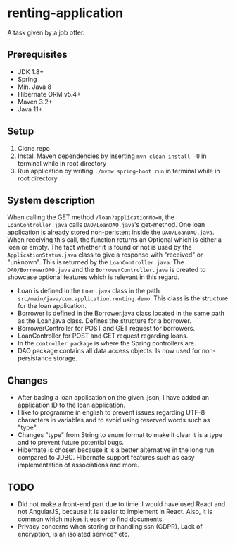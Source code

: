 # renting-application
A task given by a job offer.

## Prerequisites

- JDK 1.8+
- Spring
- Min. Java 8
- Hibernate ORM v5.4+
- Maven 3.2+
- Java 11+

## Setup
1. Clone repo
2. Install Maven dependencies by inserting `mvn clean install -U` in terminal while in root directory
3. Run application by writing `./mvnw spring-boot:run` in terminal while in root directory


## System description
When calling the GET method `/loan?applicationNo=0`, the `LoanController.java` calls `DAO/LoanDAO.java`'s get-method. One loan application is already stored non-peristent inside the `DAO/LoanDAO.java`.
When receiving this call, the function returns an Optional<Loan> which is either a loan or empty. The fact whether it is found or not is used by the `ApplicationStatus.java` class to give a response with "received" or "unknown".
This is returned by the `LoanController.java`. The `DAO/BorrowerDAO.java` and the `BorrowerController.java` is created to showcase optional features which is relevant in this regard.
  
- Loan is defined in the `Loan.java` class in the path `src/main/java/com.application.renting.demo`. This class is the structure for the loan application.
- Borrower is defined in the Borrower.java class located in the same path as the Loan.java class. Defines the structure for a borrower.
- BorrowerController for POST and GET request for borrowers.
- LoanController for POST and GET request regarding loans.
- In the `controller package` is where the Spring controllers are.
- DAO package contains all data access objects. Is now used for non-persistance storage.

## Changes
- After basing a loan application on the given .json, I have added an application ID to the loan application.
- I like to programme in english to prevent issues regarding UTF-8 characters in variables and to avoid using reserved words such as "type".
- Changes "type" from String to enum format to make it clear it is a type and to prevent future potential bugs.
- Hibernate is chosen because it is a better alternative in the long run compared to JDBC. Hibernate support features such as easy implementation of associations and more.

## TODO
- Did not make a front-end part due to time. I would have used React and not AngularJS, because it is easier to implement in React. Also, it is common which makes it easier to find documents.
- Privacy concerns when storing or handling ssn (GDPR). Lack of encryption, is an isolated service? etc.
